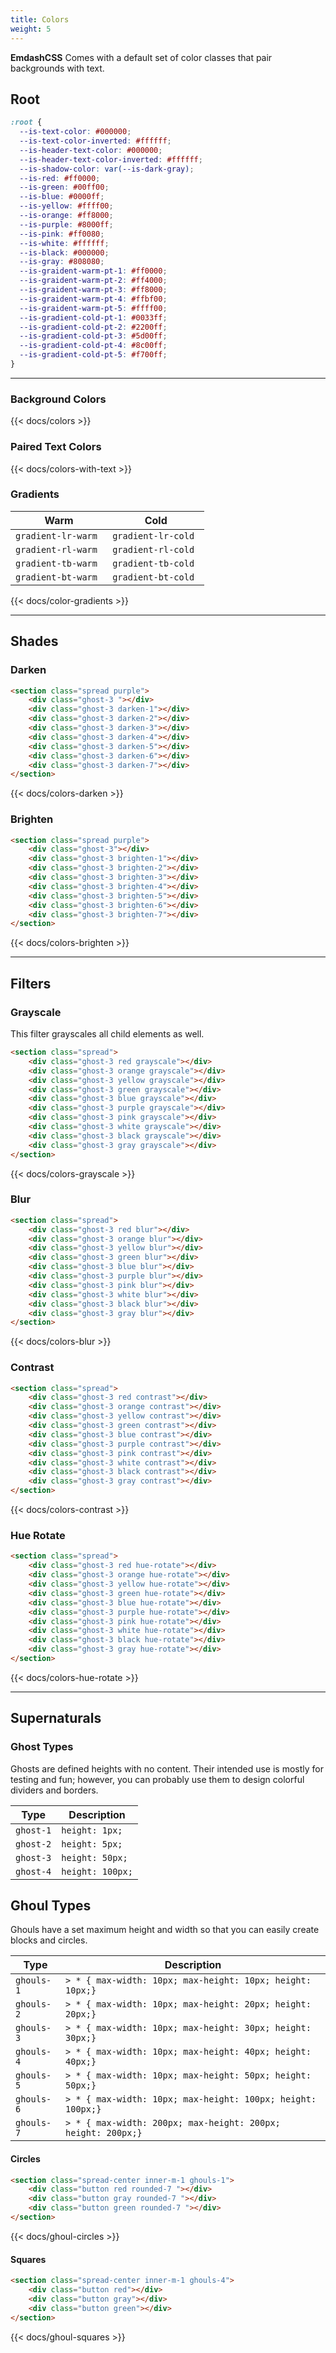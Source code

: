 ```yaml
---
title: Colors 
weight: 5
---
```



**EmdashCSS** Comes with a default set of color classes that pair backgrounds with text.

## Root 

```css
:root {
  --is-text-color: #000000;
  --is-text-color-inverted: #ffffff;
  --is-header-text-color: #000000;
  --is-header-text-color-inverted: #ffffff;
  --is-shadow-color: var(--is-dark-gray);
  --is-red: #ff0000;
  --is-green: #00ff00;
  --is-blue: #0000ff;
  --is-yellow: #ffff00;
  --is-orange: #ff8000;
  --is-purple: #8000ff;
  --is-pink: #ff0080;
  --is-white: #ffffff;
  --is-black: #000000;
  --is-gray: #808080;
  --is-graident-warm-pt-1: #ff0000;
  --is-graident-warm-pt-2: #ff4000;
  --is-graident-warm-pt-3: #ff8000;
  --is-graident-warm-pt-4: #ffbf00;
  --is-graident-warm-pt-5: #ffff00;
  --is-gradient-cold-pt-1: #0033ff;
  --is-gradient-cold-pt-2: #2200ff;
  --is-gradient-cold-pt-3: #5d00ff;
  --is-gradient-cold-pt-4: #8c00ff;
  --is-gradient-cold-pt-5: #f700ff;
}
```

---

### Background Colors

{{< docs/colors >}}


### Paired Text Colors 

{{< docs/colors-with-text >}}

### Gradients 

|Warm|Cold|
|-|-|
|`gradient-lr-warm `|`gradient-lr-cold `|
|`gradient-rl-warm `|`gradient-rl-cold `|
|`gradient-tb-warm `|`gradient-tb-cold `|
|`gradient-bt-warm `|`gradient-bt-cold `|

{{< docs/color-gradients >}}

---

## Shades 

### Darken 

```html
<section class="spread purple">
    <div class="ghost-3 "></div>
    <div class="ghost-3 darken-1"></div>
    <div class="ghost-3 darken-2"></div>
    <div class="ghost-3 darken-3"></div>
    <div class="ghost-3 darken-4"></div>
    <div class="ghost-3 darken-5"></div>
    <div class="ghost-3 darken-6"></div>
    <div class="ghost-3 darken-7"></div>
</section>
```

{{< docs/colors-darken >}}

### Brighten 

```html
<section class="spread purple">
    <div class="ghost-3"></div>
    <div class="ghost-3 brighten-1"></div>
    <div class="ghost-3 brighten-2"></div>
    <div class="ghost-3 brighten-3"></div>
    <div class="ghost-3 brighten-4"></div>
    <div class="ghost-3 brighten-5"></div>
    <div class="ghost-3 brighten-6"></div>
    <div class="ghost-3 brighten-7"></div>
</section>
```

{{< docs/colors-brighten >}}

---

## Filters 

### Grayscale 

This filter grayscales all child elements as well. 

```html
<section class="spread">
    <div class="ghost-3 red grayscale"></div>
    <div class="ghost-3 orange grayscale"></div>
    <div class="ghost-3 yellow grayscale"></div>
    <div class="ghost-3 green grayscale"></div>
    <div class="ghost-3 blue grayscale"></div>
    <div class="ghost-3 purple grayscale"></div>
    <div class="ghost-3 pink grayscale"></div>
    <div class="ghost-3 white grayscale"></div>
    <div class="ghost-3 black grayscale"></div>
    <div class="ghost-3 gray grayscale"></div>
</section>
```

{{< docs/colors-grayscale >}}

### Blur

```html
<section class="spread">
    <div class="ghost-3 red blur"></div>
    <div class="ghost-3 orange blur"></div>
    <div class="ghost-3 yellow blur"></div>
    <div class="ghost-3 green blur"></div>
    <div class="ghost-3 blue blur"></div>
    <div class="ghost-3 purple blur"></div>
    <div class="ghost-3 pink blur"></div>
    <div class="ghost-3 white blur"></div>
    <div class="ghost-3 black blur"></div>
    <div class="ghost-3 gray blur"></div>
</section>
```

{{< docs/colors-blur >}}

### Contrast 

```html
<section class="spread">
    <div class="ghost-3 red contrast"></div>
    <div class="ghost-3 orange contrast"></div>
    <div class="ghost-3 yellow contrast"></div>
    <div class="ghost-3 green contrast"></div>
    <div class="ghost-3 blue contrast"></div>
    <div class="ghost-3 purple contrast"></div>
    <div class="ghost-3 pink contrast"></div>
    <div class="ghost-3 white contrast"></div>
    <div class="ghost-3 black contrast"></div>
    <div class="ghost-3 gray contrast"></div>
</section>
```

{{< docs/colors-contrast >}}

### Hue Rotate 

```html
<section class="spread">
    <div class="ghost-3 red hue-rotate"></div>
    <div class="ghost-3 orange hue-rotate"></div>
    <div class="ghost-3 yellow hue-rotate"></div>
    <div class="ghost-3 green hue-rotate"></div>
    <div class="ghost-3 blue hue-rotate"></div>
    <div class="ghost-3 purple hue-rotate"></div>
    <div class="ghost-3 pink hue-rotate"></div>
    <div class="ghost-3 white hue-rotate"></div>
    <div class="ghost-3 black hue-rotate"></div>
    <div class="ghost-3 gray hue-rotate"></div>
</section>
```

{{< docs/colors-hue-rotate >}}

---

## Supernaturals

###  Ghost Types

Ghosts are defined heights with no content. Their intended use is mostly for testing and fun; however, you can probably use them to design colorful dividers and borders. 

|Type| Description|
|-|-|
|`ghost-1`| `height: 1px;`|
|`ghost-2`| `height: 5px;`|
|`ghost-3`|`height: 50px;`|
|`ghost-4`|`height: 100px;`|


## Ghoul Types 

Ghouls have a set maximum height and width so that you can easily create blocks and circles.

|Type| Description|
|-|-|
|`ghouls-1`|`> * { max-width: 10px; max-height: 10px; height: 10px;}`|
|`ghouls-2`|`> * { max-width: 10px; max-height: 20px; height: 20px;}`|
|`ghouls-3`|`> * { max-width: 10px; max-height: 30px; height: 30px;}`|
|`ghouls-4`|`> * { max-width: 10px; max-height: 40px; height: 40px;}`|
|`ghouls-5`|`> * { max-width: 10px; max-height: 50px; height: 50px;}`|
|`ghouls-6`|`> * { max-width: 10px; max-height: 100px; height: 100px;}`|
|`ghouls-7`|`> * { max-width: 200px; max-height: 200px; height: 200px;}`|

#### Circles 

```html
<section class="spread-center inner-m-1 ghouls-1">
    <div class="button red rounded-7 "></div>
    <div class="button gray rounded-7 "></div>
    <div class="button green rounded-7 "></div>
</section>
```

{{< docs/ghoul-circles >}}

#### Squares 

```html
<section class="spread-center inner-m-1 ghouls-4">
    <div class="button red"></div>
    <div class="button gray"></div>
    <div class="button green"></div>
</section>
```

{{< docs/ghoul-squares >}}